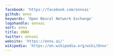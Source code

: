 ```yaml
---
facebook: 'https://facebook.com/onnxai'
github: onnx
keywords: 'Open Neural Network Exchange'
logohandle: onnxai
sort: onnx
title: ONNX
twitter: onnxai
website: 'https://onnx.ai/'
wikipedia: 'https://en.wikipedia.org/wiki/Onnx'
---
```

